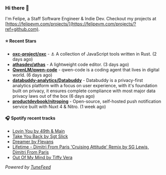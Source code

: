 ### Hi there 👋

I'm Felipe, a Staff Software Engineer & Indie Dev. Checkout my projects at [https://felipevm.com/projects/](https://felipevm.com/projects/?ref=github.com).

#### ⭐ Recent Stars
- **[oxc-project/oxc](https://github.com/oxc-project/oxc)** - ⚓ A collection of JavaScript tools written in Rust. (2 days ago)
- **[athasdev/athas](https://github.com/athasdev/athas)** - A lightweight code editor. (3 days ago)
- **[QwenLM/qwen-code](https://github.com/QwenLM/qwen-code)** - qwen-code is a coding agent that lives in digital world. (6 days ago)
- **[databuddy-analytics/Databuddy](https://github.com/databuddy-analytics/Databuddy)** - Databuddy is a privacy-first analytics platform with a focus on user experience, with it&#39;s foundation built on privacy, it ensures complete compliance with most major data privacy laws out of the box (6 days ago)
- **[productdevbook/nitroping](https://github.com/productdevbook/nitroping)** - Open-source, self-hosted push notification service built with Nuxt 4 &amp; Nitro. (1 week ago)

#### 🎧 Spotify recent tracks
- [Lovin You by 49th &amp; Main](https://open.spotify.com/track/3scjn1vbAqmJiCS2YcBeXN)
- [Take You Back by Sgt Slick](https://open.spotify.com/track/3z3xd2EGeoShxJFqt51PzS)
- [Dreamer by Flevans](https://open.spotify.com/track/7BVg7i9g2khxnXuSWROE6I)
- [Lifetime - Dimitri From Paris &#39;Cruising Attitude&#39; Remix by SG Lewis, Dimitri From Paris](https://open.spotify.com/track/3UG6kDGptSoj8JMavdvZbc)
- [Out Of My Mind by Tiffy Vera](https://open.spotify.com/track/6oyXV4ppRcEPGOkgSK68CL)

_Powered by [TuneFeed](https://tunefeed.app?ref=github.com)_

